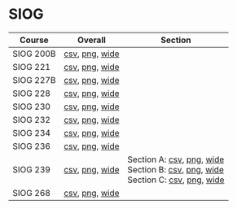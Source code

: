 # SIOG

| Course | Overall | Section |
| ------ | ------- | ------- |
| SIOG 200B | [csv](https://github.com/UCSD-Historical-Enrollment-Data/2024Spring/blob/main/overall/SIOG%20200B.csv), [png](https://raw.githubusercontent.com/UCSD-Historical-Enrollment-Data/2024Spring/main/plot_overall/SIOG%20200B.png), [wide](https://raw.githubusercontent.com/UCSD-Historical-Enrollment-Data/2024Spring/main/plot_overall_wide/SIOG%20200B.png) |  |
| SIOG 221 | [csv](https://github.com/UCSD-Historical-Enrollment-Data/2024Spring/blob/main/overall/SIOG%20221.csv), [png](https://raw.githubusercontent.com/UCSD-Historical-Enrollment-Data/2024Spring/main/plot_overall/SIOG%20221.png), [wide](https://raw.githubusercontent.com/UCSD-Historical-Enrollment-Data/2024Spring/main/plot_overall_wide/SIOG%20221.png) |  |
| SIOG 227B | [csv](https://github.com/UCSD-Historical-Enrollment-Data/2024Spring/blob/main/overall/SIOG%20227B.csv), [png](https://raw.githubusercontent.com/UCSD-Historical-Enrollment-Data/2024Spring/main/plot_overall/SIOG%20227B.png), [wide](https://raw.githubusercontent.com/UCSD-Historical-Enrollment-Data/2024Spring/main/plot_overall_wide/SIOG%20227B.png) |  |
| SIOG 228 | [csv](https://github.com/UCSD-Historical-Enrollment-Data/2024Spring/blob/main/overall/SIOG%20228.csv), [png](https://raw.githubusercontent.com/UCSD-Historical-Enrollment-Data/2024Spring/main/plot_overall/SIOG%20228.png), [wide](https://raw.githubusercontent.com/UCSD-Historical-Enrollment-Data/2024Spring/main/plot_overall_wide/SIOG%20228.png) |  |
| SIOG 230 | [csv](https://github.com/UCSD-Historical-Enrollment-Data/2024Spring/blob/main/overall/SIOG%20230.csv), [png](https://raw.githubusercontent.com/UCSD-Historical-Enrollment-Data/2024Spring/main/plot_overall/SIOG%20230.png), [wide](https://raw.githubusercontent.com/UCSD-Historical-Enrollment-Data/2024Spring/main/plot_overall_wide/SIOG%20230.png) |  |
| SIOG 232 | [csv](https://github.com/UCSD-Historical-Enrollment-Data/2024Spring/blob/main/overall/SIOG%20232.csv), [png](https://raw.githubusercontent.com/UCSD-Historical-Enrollment-Data/2024Spring/main/plot_overall/SIOG%20232.png), [wide](https://raw.githubusercontent.com/UCSD-Historical-Enrollment-Data/2024Spring/main/plot_overall_wide/SIOG%20232.png) |  |
| SIOG 234 | [csv](https://github.com/UCSD-Historical-Enrollment-Data/2024Spring/blob/main/overall/SIOG%20234.csv), [png](https://raw.githubusercontent.com/UCSD-Historical-Enrollment-Data/2024Spring/main/plot_overall/SIOG%20234.png), [wide](https://raw.githubusercontent.com/UCSD-Historical-Enrollment-Data/2024Spring/main/plot_overall_wide/SIOG%20234.png) |  |
| SIOG 236 | [csv](https://github.com/UCSD-Historical-Enrollment-Data/2024Spring/blob/main/overall/SIOG%20236.csv), [png](https://raw.githubusercontent.com/UCSD-Historical-Enrollment-Data/2024Spring/main/plot_overall/SIOG%20236.png), [wide](https://raw.githubusercontent.com/UCSD-Historical-Enrollment-Data/2024Spring/main/plot_overall_wide/SIOG%20236.png) |  |
| SIOG 239 | [csv](https://github.com/UCSD-Historical-Enrollment-Data/2024Spring/blob/main/overall/SIOG%20239.csv), [png](https://raw.githubusercontent.com/UCSD-Historical-Enrollment-Data/2024Spring/main/plot_overall/SIOG%20239.png), [wide](https://raw.githubusercontent.com/UCSD-Historical-Enrollment-Data/2024Spring/main/plot_overall_wide/SIOG%20239.png) | Section A: [csv](https://github.com/UCSD-Historical-Enrollment-Data/2024Spring/blob/main/section/SIOG%20239_A.csv), [png](https://raw.githubusercontent.com/UCSD-Historical-Enrollment-Data/2024Spring/main/plot_section/SIOG%20239_A.png), [wide](https://raw.githubusercontent.com/UCSD-Historical-Enrollment-Data/2024Spring/main/plot_section_wide/SIOG%20239_A.png)<br>Section B: [csv](https://github.com/UCSD-Historical-Enrollment-Data/2024Spring/blob/main/section/SIOG%20239_B.csv), [png](https://raw.githubusercontent.com/UCSD-Historical-Enrollment-Data/2024Spring/main/plot_section/SIOG%20239_B.png), [wide](https://raw.githubusercontent.com/UCSD-Historical-Enrollment-Data/2024Spring/main/plot_section_wide/SIOG%20239_B.png)<br>Section C: [csv](https://github.com/UCSD-Historical-Enrollment-Data/2024Spring/blob/main/section/SIOG%20239_C.csv), [png](https://raw.githubusercontent.com/UCSD-Historical-Enrollment-Data/2024Spring/main/plot_section/SIOG%20239_C.png), [wide](https://raw.githubusercontent.com/UCSD-Historical-Enrollment-Data/2024Spring/main/plot_section_wide/SIOG%20239_C.png) |
| SIOG 268 | [csv](https://github.com/UCSD-Historical-Enrollment-Data/2024Spring/blob/main/overall/SIOG%20268.csv), [png](https://raw.githubusercontent.com/UCSD-Historical-Enrollment-Data/2024Spring/main/plot_overall/SIOG%20268.png), [wide](https://raw.githubusercontent.com/UCSD-Historical-Enrollment-Data/2024Spring/main/plot_overall_wide/SIOG%20268.png) |  |
